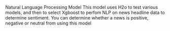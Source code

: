Natural Language Processing Model
This model uses H2o to test various models, and then to select Xgboost to perfom NLP on news headline data to determine sentiment. 
You can determine whether a news is positive, negative or neutral from using this model
